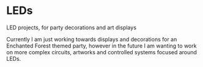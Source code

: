 # LEDs
LED projects, for party decorations and art displays

Currently I am just working towards displays and decorations for an Enchanted Forest themed party, however in the future I am wanting to work on more complex circuits, artworks and controlled systems focused around LEDs.
